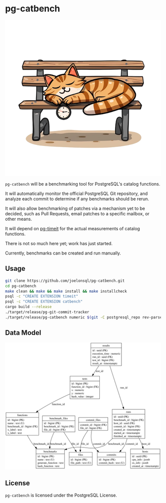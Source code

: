 # pg-catbench

![pg-catbench](./static/catbench.webp)

`pg-catbench` will be a benchmarking tool for PostgreSQL's catalog functions.

It will automatically monitor the official PostgreSQL Git repository, and
analyze each commit to determine if any benchmarks should be rerun.

It will also allow benchmarking of patches via a mechanism yet to be decided,
such as Pull Requests, email patches to a specific mailbox, or other means.

It will depend on [pg-timeit](https://github.com/joelonsql/pg-timeit) for
the actual measurements of catalog functions.

There is not so much here yet; work has just started.

Currently, benchmarks can be created and run manually.

## Usage

```sh
git clone https://github.com/joelonsql/pg-catbench.git
cd pg-catbench
make clean && make && make install && make installcheck
psql -c "CREATE EXTENSION timeit"
psql -c "CREATE EXTENSION catbench"
cargo build --release
./target/release/pg-git-commit-tracker
./target/release/pg-catbench numeric $(git -C postgresql_repo rev-parse HEAD)
```

## Data Model

![data-model](./docs/data-model.svg)

## License

`pg-catbench` is licensed under the PostgreSQL License.
